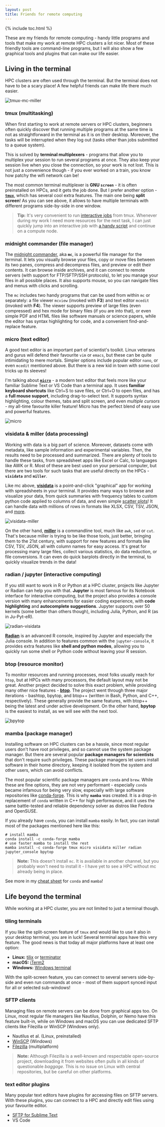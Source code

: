 ```yaml
---
layout: post
title: Friends for remote computing
---
```


{% include toc.html %}

These are my friends for remote computing - handy little programs and tools that make my work at remote HPC clusters a lot nicer. Most of these friendly tools are command-line programs, but I will also show a few graphical tools and plugins that can make our life easier.

## Living in the terminal
HPC clusters are often used through the terminal. But the terminal does not have to be a scary place! A few helpful friends can make life there much easier.

![tmux-mc-miller](../img/tmux_mc_miller.png)

### tmux (multitasking)
When first starting to work at remote servers or HPC clusters, beginners often quickly discover that running multiple programs at the same time is not as straightforward in the terminal as it is on their desktop. Moreover, the tasks will be interrupted when they log out (tasks other than jobs submitted to a queue system).

This is solved by **terminal multiplexers** - programs that allow you to multiplex your session to run several programs at once. They also keep your session live when you close the connection, so your work is not lost. This is not just a convenience though - if you ever worked on a train, you know how patchy the wifi network can be!

The most common terminal multiplexer is **GNU `screen`** - it is often preinstalled on HPCs, and it gets the job done. But I prefer another option - [**`tmux`**](https://github.com/tmux/tmux/wiki), which has several cool extra features. The main one being **split screen**! As you can see above, it allows to have multiple terminals with different programs side-by-side in one window.

> **Tip:** It's very convenient to run [interactive jobs](./linux_for_biologists.html#interactive-session-in-pbs) from tmux. Whenever during my work I need more resources for the next task, I can just quickly jump into an interactive job with [a handy script](https://gist.github.com/janxkoci/0b2b6467f15c907a7d07c78cbd0f2ffe) and continue on a compute node.

### midnight commander (file manager)
The [midnight commander](./linux_for_biologists.html#midnight-commander---the-savior), aka **`mc`**, is a powerful file manager for the terminal. It lets you visually browse your files, copy or move files between its two panes, compress and decompress files, and preview or edit their contents. It can browse inside archives, and it can connect to remote servers (with support for FTP/SFTP/SSH protocols), to let you manage your files in all possible places. It also supports mouse, so you can navigate files and menus with clicks and scrolling.

The `mc` includes two handy programs that can be used from within `mc` or separately: a file viewer `mcview` (invoked with **F3**) and text editor `mcedit` (invoked with **F4**). The viewer supports preview of large files (even compressed) and hex mode for binary files (if you are into that), or even simple PDF and HTML files like software manuals or science papers, while the editor has syntax highlighting for code, and a convenient find-and-replace feature.

### micro (text editor)
A good text editor is an important part of scientist's toolkit. Linux veterans and gurus will defend their favourite `vim` or `emacs`, but these can be quite intimidating to mere mortals. Simpler options include popular editor `nano`, or even `mcedit` mentioned above. But there is a new kid in town with some cool tricks up its sleeves!

I'm talking about [**`micro`**](https://micro-editor.github.io/) - a modern text editor that feels more like your familiar Sublime Text or VS Code than a terminal app. It uses **familiar keyboard shortcuts** like Ctrl+S to save files, or Ctrl+O to open files, and has a **full mouse support**, including drag-to-select text. It supports syntax highlighting, colour themes, tabs and split screen, and even _multiple cursors_ - my all-time favourite killer feature! Micro has the perfect blend of easy use and powerful features.

![micro](../img/micro_split.png)

### visidata & miller (data processing)
Working with data is a big part of science. Moreover, datasets come with metadata, like sample information and experimental variables. Then, the results need to be processed and summarized. There are plenty of tools to handle these tasks, from spreadsheet apps like Excel or Calc, to languages like AWK or R. Most of these are best used on your personal computer, but there are two tools for such tasks that are useful directly on the HPCs - **`visidata`** and **`miller`**.

Like mc above, [**visidata**](https://www.visidata.org/) is a point-and-click "graphical" app for working with spreadsheets in your terminal. It provides many ways to browse and visualize your data, from quick summaries with frequency tables to custom python code applied to columns of data, and even simple [scatter plots](https://www.youtube.com/watch?v=Ozap_numsjI)! It can handle data with millions of rows in formats like XLSX, CSV, TSV, JSON, and [more](https://www.visidata.org/docs/formats/).

![visidata-miller](../img/visidata_miller.png)

On the other hand, [**miller**](https://miller.readthedocs.io/) is a commandline tool, much like `awk`, `sed` or `cut`. That's because miller is trying to be like those tools, just better, bringing them to the 21st century, with support for new features and formats like CSV, TSV, JSON, all with column names for easy access. It's great for processing many large files, collect various statistics, do data reduction, or file conversions. It can even do quick barplots directly in the terminal, to quickly visualize trends in the data!

### radian / jupyter (interactive computing)
If you still want to work in R or Python at a HPC cluster, projects like Jupyter or Radian can help you with that. **Jupyter** is most famous for its Notebook interface for interactive computing, but the project also provides a console version with many enhancements for easier coding experience, with **code highlighting** and **autocomplete suggestions**. Jupyter supports over 50 kernels (some better than others though), including Julia, Python, and R (as in Ju-Pyt-eR).

![radian-visidata](../img/radian_visidata.png)

[**Radian**](https://github.com/randy3k/radian) is an advanced R console, inspired by Jupyter and especially the Julia console. In addition to features common with the `jupyter-console`, it provides extra features like **shell and python modes**, allowing you to quickly run some shell or Python code without leaving your R session.

### btop (resource monitor)
To monitor resources and running processes, most folks usually reach for `htop`, but at HPCs with many processors, the default layout may not be great. Another project decided to solve this exact problem, while providing many other nice features - [**btop**](https://github.com/aristocratos/btop). The project went through three major iterations - bashtop, bpytop, and btop++ (written in Bash, Python, and C++, respectively). These generally provide the same features, with btop++ being the latest and under active development. On the other hand, **bpytop** is the easiest to install, as we will see with the next tool.

![bpytop](../img/bpytop.png)

### mamba (package manager)
Installing software on HPC clusters can be a hassle, since most regular users don't have root privileges, and so cannot use the system package manager. But there are several popular **package managers for scientists** that don't require such privileges. These package managers let users install software in their home directory, keeping it isolated from the system and other users, which can avoid conflicts.

The most popular scientific package managers are `conda` and `brew`. While these are fine options, they are not very performant - especially `conda` became infamous for being very slow, especially with large software repositories like [conda-forge](https://conda-forge.org/). This is why **`mamba`** was created. It is a drop-in replacement of `conda` written in C++ for high performance, and it uses the same battle-tested and reliable dependency solver as distros like Fedora and OpenSUSE.

If you already have `conda`, you can install `mamba` easily. In fact, you can install most of the packages mentioned here like this:

	# install mamba
	conda install -c conda-forge mamba
	# use faster mamba to install the rest
	mamba install -c conda-forge tmux micro visidata miller radian jupyter_console bpytop

> **Note:** This doesn't install `mc`. It is available in another channel, but you probably won't need to install it - I have yet to see a HPC without mc already being in place.

See more in my [cheat sheet](./conda_cheatsheet.html) for `conda` and `mamba`!

## Life beyond the terminal
While working at a HPC cluster, you are not limited to just a terminal though.

### tiling terminals
If you like the split-screen feature of `tmux` and would like to use it also in your desktop terminal, you are in luck! Several terminal apps have this very feature. The good news is that today all major platforms have at least one option:

- **Linux:** [tilix](https://gnunn1.github.io/tilix-web/) or [terminator](https://gnome-terminator.org/)
- **macOS:** [iTerm2](https://iterm2.com/)
- **Windows:** [Windows terminal](https://apps.microsoft.com/detail/9N0DX20HK701)

With the split-screen feature, you can connect to several servers side-by-side and even run commands at once - most of them support synced input for all or selected sub-windows!

### SFTP clients
Managing files on remote servers can be done from graphical apps too. On Linux, most regular file managers like Nautilus, Dolphin, or Nemo have this feature built-in, while on Windows and macOS you can use dedicated SFTP clients like Filezilla or WinSCP (Windows only).

- Nautilus et al. (Linux, preinstalled)
- [WinSCP](https://winscp.net/eng/index.php) (Windows)
- [Filezilla](https://filezilla-project.org/download.php?type=client) (multiplatform)

> **Note:** Although Filezilla is a well-known and respectable open-source project, downloading it from websites often pulls in all kinds of questionable _baggage_. This is no issue on Linux with central repositories, but be careful on other platforms.

### text editor plugins
Many popular text editors have plugins for accessing files on SFTP servers. With these plugins, you can connect to a HPC and directly edit files using your favourite editor.

- [SFTP for Sublime Text](https://codexns.io/products/sftp_for_sublime)
- VS Code
